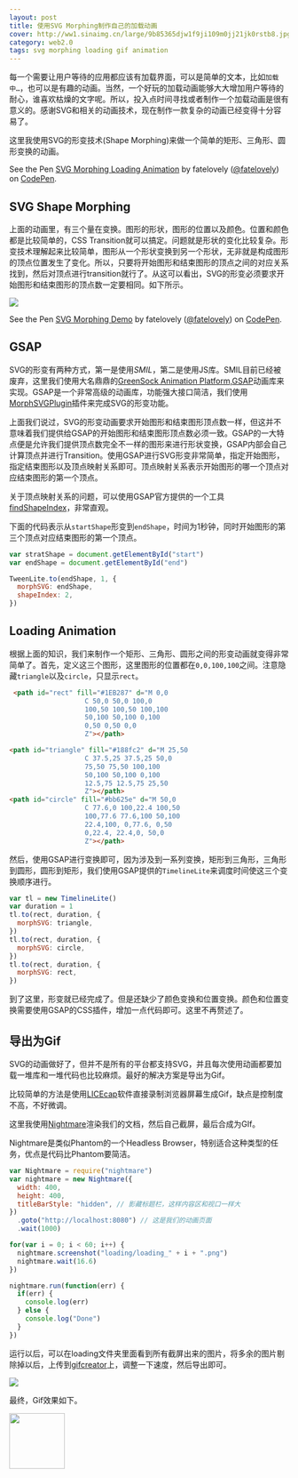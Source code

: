 ```yaml
---
layout: post
title: 使用SVG Morphing制作自己的加载动画
cover: http://ww1.sinaimg.cn/large/9b85365djw1f9ji109m0jj21jk0rstb8.jpg
category: web2.0
tags: svg morphing loading gif animation
---
```


每一个需要让用户等待的应用都应该有加载界面，可以是简单的文本，比如`加载中…`，也可以是有趣的动画。当然，一个好玩的加载动画能够大大增加用户等待的耐心，谁喜欢枯燥的文字呢。所以，投入点时间寻找或者制作一个加载动画是很有意义的。感谢SVG和相关的动画技术，现在制作一款复杂的动画已经变得十分容易了。

这里我使用SVG的形变技术(Shape Morphing)来做一个简单的矩形、三角形、圆形变换的动画。





<p data-height="500" data-theme-id="light" data-slug-hash="QGwMXP" data-default-tab="result" data-user="fatelovely" data-embed-version="2" data-pen-title="SVG Morphing Loading Animation" class="codepen">See the Pen <a href="http://codepen.io/fatelovely/pen/QGwMXP/">SVG Morphing Loading Animation</a> by fatelovely (<a href="http://codepen.io/fatelovely">@fatelovely</a>) on <a href="http://codepen.io">CodePen</a>.</p>
<script async src="https://production-assets.codepen.io/assets/embed/ei.js"></script>

## SVG Shape Morphing

上面的动画里，有三个量在变换。图形的形状，图形的位置以及颜色。位置和颜色都是比较简单的，CSS Transition就可以搞定。问题就是形状的变化比较复杂。形变技术理解起来比较简单，图形从一个形状变换到另一个形状，无非就是构成图形的顶点位置发生了变化。所以，只要将开始图形和结束图形的顶点之间的对应关系找到，然后对顶点进行transition就行了。从这可以看出，SVG的形变必须要求开始图形和结束图形的顶点数一定要相同。如下所示。

![](http://ww2.sinaimg.cn/large/9b85365dgw1f9jdl0i3e2g20a008gh6t.gif)

<p data-height="500" data-theme-id="light" data-slug-hash="XNJBOy" data-default-tab="result" data-user="fatelovely" data-embed-version="2" data-pen-title="SVG Morphing Demo" class="codepen">See the Pen <a href="http://codepen.io/fatelovely/pen/XNJBOy/">SVG Morphing Demo</a> by fatelovely (<a href="http://codepen.io/fatelovely">@fatelovely</a>) on <a href="http://codepen.io">CodePen</a>.</p>
<script async src="https://production-assets.codepen.io/assets/embed/ei.js"></script>

## GSAP

SVG的形变有两种方式，第一是使用*SMIL*，第二是使用JS库。SMIL目前已经被废弃，这里我们使用大名鼎鼎的[GreenSock Animation Platform,GSAP](http://greensock.com/gsap)动画库来实现。GSAP是一个非常高级的动画库，功能强大接口简洁，我们使用[MorphSVGPlugin](https://greensock.com/morphSVG)插件来完成SVG的形变功能。

上面我们说过，SVG的形变动画要求开始图形和结束图形顶点数一样，但这并不意味着我们提供给GSAP的开始图形和结束图形顶点数必须一致。GSAP的一大特点便是允许我们提供顶点数完全不一样的图形来进行形状变换，GSAP内部会自己计算顶点并进行Transition。使用GSAP进行SVG形变非常简单，指定开始图形，指定结束图形以及顶点映射关系即可。顶点映射关系表示开始图形的哪一个顶点对应结束图形的第一个顶点。

关于顶点映射关系的问题，可以使用GSAP官方提供的一个工具[findShapeIndex](http://codepen.io/GreenSock/pen/LpxOqR)，非常直观。

下面的代码表示从`startShape`形变到`endShape`，时间为1秒钟，同时开始图形的第三个顶点对应结束图形的第一个顶点。

```javascript
var stratShape = document.getElementById("start")
var endShape = document.getElementById("end")

TweenLite.to(endShape, 1, {
  morphSVG: endShape,
  shapeIndex: 2,
})
```

## Loading Animation

根据上面的知识，我们来制作一个矩形、三角形、圆形之间的形变动画就变得非常简单了。首先，定义这三个图形，这里图形的位置都在`0,0,100,100`之间。注意隐藏`triangle`以及`circle`，只显示`rect`。

```html
 <path id="rect" fill="#1EB287" d="M 0,0
                   C 50,0 50,0 100,0
                   100,50 100,50 100,100
                   50,100 50,100 0,100
                   0,50 0,50 0,0
                   Z"></path>

<path id="triangle" fill="#188fc2" d="M 25,50
                   C 37.5,25 37.5,25 50,0
                   75,50 75,50 100,100
                   50,100 50,100 0,100
                   12.5,75 12.5,75 25,50
                   Z"></path>
<path id="circle" fill="#bb625e" d="M 50,0
                   C 77.6,0 100,22.4 100,50
                   100,77.6 77.6,100 50,100
                   22.4,100, 0,77.6, 0,50
                   0,22.4, 22.4,0, 50,0
                   Z"></path>
```

然后，使用GSAP进行变换即可，因为涉及到一系列变换，矩形到三角形，三角形到圆形，圆形到矩形，我们使用GSAP提供的`TimelineLite`来调度时间使这三个变换顺序进行。

```javascript
var tl = new TimelineLite()
var duration = 1
tl.to(rect, duration, {
  morphSVG: triangle,
})
tl.to(rect, duration, {
  morphSVG: circle,
})
tl.to(rect, duration, {
  morphSVG: rect,
})
```

到了这里，形变就已经完成了。但是还缺少了颜色变换和位置变换。颜色和位置变换需要使用GSAP的CSS插件，增加一点代码即可。这里不再赘述了。

## 导出为Gif

SVG的动画做好了，但并不是所有的平台都支持SVG，并且每次使用动画都要加载一堆库和一堆代码也比较麻烦。最好的解决方案是导出为Gif。

比较简单的方法是使用[LICEcap](http://www.cockos.com/licecap/)软件直接录制浏览器屏幕生成Gif，缺点是控制度不高，不好微调。

这里我使用[Nightmare]()渲染我们的文档，然后自己截屏，最后合成为GIf。

Nightmare是类似Phantom的一个Headless Browser，特别适合这种类型的任务，优点是代码比Phantom要简洁。

```javascript
var Nightmare = require("nightmare")
var nightmare = new Nightmare({
  width: 400,
  height: 400,
  titleBarStyle: "hidden", // 影藏标题栏，这样内容区和视口一样大
})
  .goto("http://localhost:8080") // 这是我们的动画页面
  .wait(1000)

for(var i = 0; i < 60; i++) {
  nightmare.screenshot("loading/loading_" + i + ".png")
  nightmare.wait(16.6)
})

nightmare.run(function(err) {
  if(err) {
    console.log(err)
  } else {
    console.log("Done")
  }
})
```

运行以后，可以在loading文件夹里面看到所有截屏出来的图片，将多余的图片剔除掉以后，上传到[gifcreator](http://gifcreator.me/)上，调整一下速度，然后导出即可。

![](http://ww1.sinaimg.cn/large/9b85365djw1f9jheun5t8j20rt0r60yg.jpg)

最终，Gif效果如下。

<img width="100" src="http://ww1.sinaimg.cn/large/9b85365djw1f9jhfdkgy8g20b40b4wfc.gif">